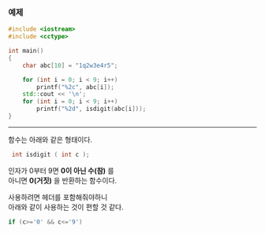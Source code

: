 ### 예제

```C++
#include <iostream>
#include <cctype>

int main()
{
	char abc[10] = "1q2w3e4r5";

	for (int i = 0; i < 9; i++)
		printf("%2c", abc[i]);
	std::cout << '\n';
	for (int i = 0; i < 9; i++)
		printf("%2d", isdigit(abc[i]));
}
```

***
함수는 아래와 같은 형태이다.
```c
 int isdigit ( int c );
```
인자가 0부터 9면 **0이 아닌 수(참)** 를  
아니면 **0(거짓)** 을 반환하는 함수이다.  
 
사용하려면 헤더를 포함해줘야하니  
아래와 같이 사용하는 것이 편할 것 같다.  

```c
if (c>='0' && c<='9')
```

